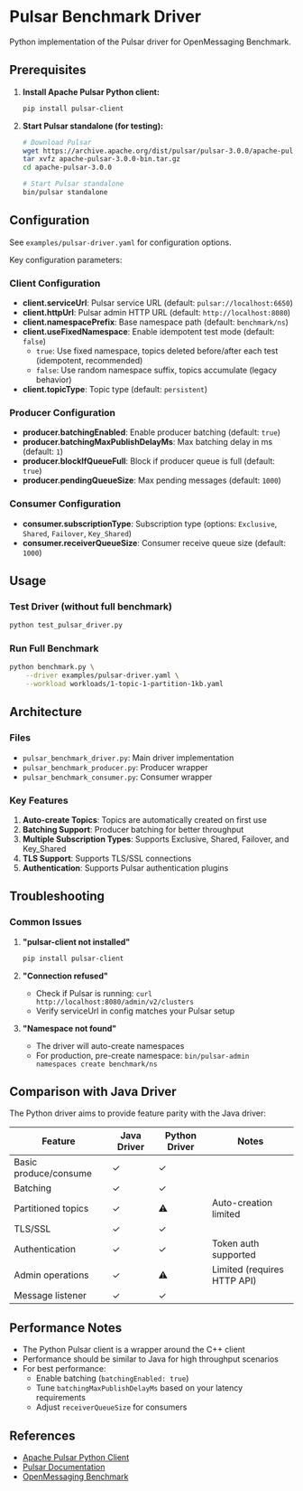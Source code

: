 # Pulsar Benchmark Driver

Python implementation of the Pulsar driver for OpenMessaging Benchmark.

## Prerequisites

1. **Install Apache Pulsar Python client:**
   ```bash
   pip install pulsar-client
   ```

2. **Start Pulsar standalone (for testing):**
   ```bash
   # Download Pulsar
   wget https://archive.apache.org/dist/pulsar/pulsar-3.0.0/apache-pulsar-3.0.0-bin.tar.gz
   tar xvfz apache-pulsar-3.0.0-bin.tar.gz
   cd apache-pulsar-3.0.0

   # Start Pulsar standalone
   bin/pulsar standalone
   ```

## Configuration

See `examples/pulsar-driver.yaml` for configuration options.

Key configuration parameters:

### Client Configuration
- **client.serviceUrl**: Pulsar service URL (default: `pulsar://localhost:6650`)
- **client.httpUrl**: Pulsar admin HTTP URL (default: `http://localhost:8080`)
- **client.namespacePrefix**: Base namespace path (default: `benchmark/ns`)
- **client.useFixedNamespace**: Enable idempotent test mode (default: `false`)
  - `true`: Use fixed namespace, topics deleted before/after each test (idempotent, recommended)
  - `false`: Use random namespace suffix, topics accumulate (legacy behavior)
- **client.topicType**: Topic type (default: `persistent`)

### Producer Configuration
- **producer.batchingEnabled**: Enable producer batching (default: `true`)
- **producer.batchingMaxPublishDelayMs**: Max batching delay in ms (default: `1`)
- **producer.blockIfQueueFull**: Block if producer queue is full (default: `true`)
- **producer.pendingQueueSize**: Max pending messages (default: `1000`)

### Consumer Configuration
- **consumer.subscriptionType**: Subscription type (options: `Exclusive`, `Shared`, `Failover`, `Key_Shared`)
- **consumer.receiverQueueSize**: Consumer receive queue size (default: `1000`)

## Usage

### Test Driver (without full benchmark)

```bash
python test_pulsar_driver.py
```

### Run Full Benchmark

```bash
python benchmark.py \
    --driver examples/pulsar-driver.yaml \
    --workload workloads/1-topic-1-partition-1kb.yaml
```

## Architecture

### Files

- `pulsar_benchmark_driver.py`: Main driver implementation
- `pulsar_benchmark_producer.py`: Producer wrapper
- `pulsar_benchmark_consumer.py`: Consumer wrapper

### Key Features

1. **Auto-create Topics**: Topics are automatically created on first use
2. **Batching Support**: Producer batching for better throughput
3. **Multiple Subscription Types**: Supports Exclusive, Shared, Failover, and Key_Shared
4. **TLS Support**: Supports TLS/SSL connections
5. **Authentication**: Supports Pulsar authentication plugins

## Troubleshooting

### Common Issues

1. **"pulsar-client not installed"**
   ```bash
   pip install pulsar-client
   ```

2. **"Connection refused"**
   - Check if Pulsar is running: `curl http://localhost:8080/admin/v2/clusters`
   - Verify serviceUrl in config matches your Pulsar setup

3. **"Namespace not found"**
   - The driver will auto-create namespaces
   - For production, pre-create namespace: `bin/pulsar-admin namespaces create benchmark/ns`

## Comparison with Java Driver

The Python driver aims to provide feature parity with the Java driver:

| Feature | Java Driver | Python Driver | Notes |
|---------|-------------|---------------|-------|
| Basic produce/consume | ✓ | ✓ | |
| Batching | ✓ | ✓ | |
| Partitioned topics | ✓ | ⚠️ | Auto-creation limited |
| TLS/SSL | ✓ | ✓ | |
| Authentication | ✓ | ✓ | Token auth supported |
| Admin operations | ✓ | ⚠️ | Limited (requires HTTP API) |
| Message listener | ✓ | ✓ | |

## Performance Notes

- The Python Pulsar client is a wrapper around the C++ client
- Performance should be similar to Java for high throughput scenarios
- For best performance:
  - Enable batching (`batchingEnabled: true`)
  - Tune `batchingMaxPublishDelayMs` based on your latency requirements
  - Adjust `receiverQueueSize` for consumers

## References

- [Apache Pulsar Python Client](https://pulsar.apache.org/docs/client-libraries-python/)
- [Pulsar Documentation](https://pulsar.apache.org/docs/)
- [OpenMessaging Benchmark](https://github.com/openmessaging/openmessaging-benchmark)
